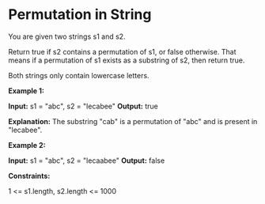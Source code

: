 # Permutation in String

You are given two strings s1 and s2.

Return true if s2 contains a permutation of s1, or false otherwise. That means if a permutation of s1 exists as a substring of s2, then return true.

Both strings only contain lowercase letters.

**Example 1:**

**Input:** s1 = "abc", s2 = "lecabee"
**Output:** true

**Explanation:** The substring "cab" is a permutation of "abc" and is present in "lecabee".

**Example 2:**

**Input:** s1 = "abc", s2 = "lecaabee"
**Output:** false

**Constraints:**

1 <= s1.length, s2.length <= 1000

